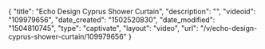 {
    "title": "Echo Design Cyprus Shower Curtain",
    "description": "",
    "videoid": "109979656",
    "date_created": "1502520830",
    "date_modified": "1504810745",
    "type": "captivate",
    "layout": "video",
    "url": "\/v\/echo-design-cyprus-shower-curtain\/109979656"
}